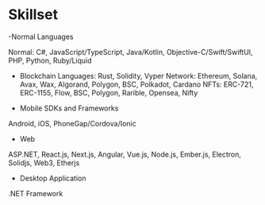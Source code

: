 # Skillset

-Normal Languages

Normal: C#, JavaScript/TypeScript, Java/Kotlin, Objective-C/Swift/SwiftUI, PHP, Python, Ruby/Liquid

- Blockchain
Languages: Rust, Solidity, Vyper
Network: Ethereum, Solana, Avax, Wax, Algorand, Polygon, BSC, Polkadot, Cardano
NFTs: ERC-721, ERC-1155, Flow, BSC, Polygon, Rarible, Opensea, Nifty

- Mobile SDKs and Frameworks

Android, iOS, PhoneGap/Cordova/Ionic

- Web

ASP.NET, React.js, Next.js, Angular, Vue.js, Node.js, Ember.js, Electron, Solidjs, Web3, Etherjs

- Desktop Application

.NET Framework
